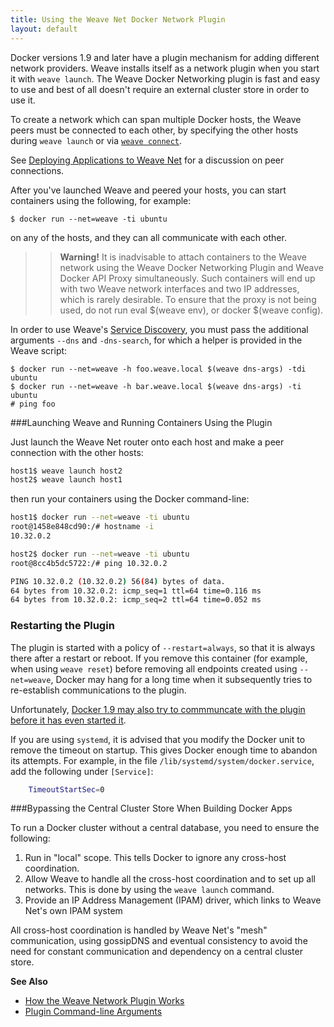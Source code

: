 ```yaml
---
title: Using the Weave Net Docker Network Plugin
layout: default
---
```



Docker versions 1.9 and later have a plugin mechanism for adding
different network providers. Weave installs itself as a network plugin
when you start it with `weave launch`. The Weave Docker Networking plugin is fast and easy to use and 
best of all doesn't require an external cluster store in order to use it.  

To create a network which can span multiple Docker hosts, the Weave peers must be connected to each other, by specifying the other hosts during `weave launch` or via
[`weave connect`](/site/using-weave/finding-adding-hosts-dynamically.md).

See [Deploying Applications to Weave Net](/site/using-weave/deploying-applications.md#peer-connections) for a discussion on peer connections. 

After you've launched Weave and peered your hosts,  you can start containers using the following, for example:

    $ docker run --net=weave -ti ubuntu

on any of the hosts, and they can all communicate with each other.

>>**Warning!** It is inadvisable to attach containers to the Weave network using the Weave Docker Networking Plugin and Weave Docker API Proxy simultaneously. Such containers will end up with two Weave network interfaces and two IP addresses, which is rarely desirable. To ensure that the proxy is not being used, do not run eval $(weave env), or docker $(weave config).

In order to use Weave's [Service Discovery](/site/weavedns/overview-using-weavends.md), you
must pass the additional arguments `--dns` and `-dns-search`, for
which a helper is provided in the Weave script:

    $ docker run --net=weave -h foo.weave.local $(weave dns-args) -tdi ubuntu
    $ docker run --net=weave -h bar.weave.local $(weave dns-args) -ti ubuntu
    # ping foo



###Launching Weave and Running Containers Using the Plugin

Just launch the Weave Net router onto each host and make a peer connection with the other hosts:

~~~bash
host1$ weave launch host2
host2$ weave launch host1
~~~

then run your containers using the Docker command-line:

~~~bash
host1$ docker run --net=weave -ti ubuntu
root@1458e848cd90:/# hostname -i
10.32.0.2
~~~

~~~bash
host2$ docker run --net=weave -ti ubuntu
root@8cc4b5dc5722:/# ping 10.32.0.2

PING 10.32.0.2 (10.32.0.2) 56(84) bytes of data.
64 bytes from 10.32.0.2: icmp_seq=1 ttl=64 time=0.116 ms
64 bytes from 10.32.0.2: icmp_seq=2 ttl=64 time=0.052 ms
~~~


### Restarting the Plugin

The plugin is started with a policy of `--restart=always`, so that it is always there after a restart or reboot. If you remove this container (for example, when using `weave reset`) before removing all endpoints created using `--net=weave`, Docker may hang for a long time when it subsequently tries to re-establish communications to the plugin.

Unfortunately, [Docker 1.9 may also try to commmuncate with the plugin before it has even started it](https://github.com/docker/libnetwork/issues/813).

If you are using `systemd`, it is advised that you modify the Docker unit to remove the timeout on startup. This gives Docker enough time to abandon its attempts. For example, in the file `/lib/systemd/system/docker.service`, add the following under `[Service]`: 

~~~bash
    TimeoutStartSec=0
~~~

###Bypassing the Central Cluster Store When Building Docker Apps

To run a Docker cluster without a central database, you need to ensure the following:

 1. Run in "local" scope. This tells Docker to ignore any cross-host coordination.
 2. Allow Weave to handle all the cross-host coordination and to set up all networks. This is done by using the `weave launch` command.
 3. Provide an IP Address Management (IPAM) driver, which links to Weave Net's own IPAM system

All cross-host coordination is handled by Weave Net's "mesh" communication, using gossipDNS and eventual consistency to avoid the need for constant communication and dependency on a central cluster store.


**See Also**

 * [How the Weave Network Plugin Works](/site/plugin/plugin-how-it-works.md)
 * [Plugin Command-line Arguments](/site/plugin/plug-in-command-line.md)
 

